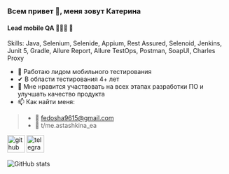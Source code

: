 ### Всем привет 👋, меня зовут Катерина
#### Lead mobile QA 👩🏻‍💻 🐞 

Skills: Java, Selenium, Selenide, Appium, Rest Assured, Selenoid, Jenkins, Junit 5, Gradle, Allure Report, Allure TestOps, Postman, SoapUI, Charles Proxy

- 🔭 Работаю лидом мобильного тестирования
- ✔ В области тестирования 4+ лет
- 🌱 Мне нравится участвовать на всех этапах разработки ПО и улучшать качество продукта
- 📫 Как найти меня:
>- 📩 fedosha9615@gmail.com
>- 📱 t/me.astashkina_ea

[<img src='https://github.githubassets.com/favicons/favicon.svg' alt='github' height='40'>](https://github.com/astashkina-ea)  [<img src='https://telegram.org/favicon.ico' alt='telegram' height='40'>](https://t.me/astashkina_ea)  

![GitHub stats](https://github-readme-stats.vercel.app/api?username=astashkina-ea&show_icons=true)  

<!--
### Hi there 👋
**astashkina-ea/astashkina-ea** is a ✨ _special_ ✨ repository because its `README.md` (this file) appears on your GitHub profile.

Here are some ideas to get you started:

- 🔭 I’m currently working on ...
- 🌱 I’m currently learning ...
- 👯 I’m looking to collaborate on ...
- 🤔 I’m looking for help with ...
- 💬 Ask me about ...
- 📫 How to reach me: ...
- ⚡ Fun fact: ...
-->

